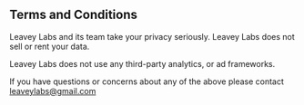 ## Terms and Conditions

Leavey Labs and its team take your privacy seriously. Leavey Labs does not sell or rent your data.

Leavey Labs does not use any third-party analytics, or ad frameworks.

If you have questions or concerns about any of the above please contact leaveylabs@gmail.com